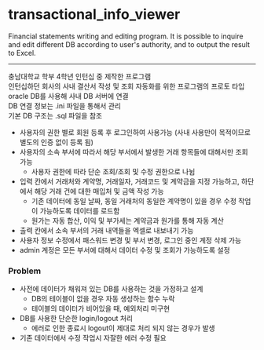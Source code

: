 # transactional_info_viewer
Financial statements writing and editing program. It is possible to inquire and edit different DB according to user's authority, and to output the result to Excel.

---

충남대학교 학부 4학년 인턴십 중 제작한 프로그램  
인턴십하던 회사의 사내 결산서 작성 및 조회 자동화를 위한 프로그램의 프로토 타입  
oracle DB를 사용해 사내 DB 서버에 연결  
DB 연결 정보는 .ini 파일을 통해서 관리  
기본 DB 구조는 .sql 파일을 참조  
  
* 사용자의 권한 별로 회원 등록 후 로그인하여 사용가능 (사내 사용만이 목적이므로 별도의 인증 없이 등록 됨)  
* 사용자의 소속 부서에 따라서 해당 부서에서 발생한 거래 항목들에 대해서만 조회 가능
  * 사용자 권한에 따라 단순 조회/조회 및 수정 권한으로 나뉨  
* 입력 칸에서 거래처와 계약명, 거래일자, 거래코드 및 계약금을 지정 가능하고, 하단에서 해당 거래 건에 대한 매입처 및 금액 작성 가능  
  * 기존 데이터에 동일 날짜, 동일 거래처의 동일한 계약명이 있을 경우 수정 작업이 가능하도록 데이터를 로드함  
  * 원가는 자동 합산, 이익 및 부가세는 계약금과 원가를 통해 자동 계산
* 출력 칸에서 소속 부서의 거래 내역들을 엑셀로 내보내기 가능  
* 사용자 정보 수정에서 패스워드 변경 및 부서 변경, 로그인 중인 계정 삭제 가능  
* admin 계정은 모든 부서에 대해서 데이터 수정 및 조회가 가능하도록 설정  
  
### Problem
* 사전에 데이터가 채워져 있는 DB를 사용하는 것을 가정하고 설계
  * DB의 테이블이 없을 경우 자동 생성하는 함수 누락  
  * 테이블의 데이터가 비어있을 때, 예외처리 미구현  
* DB를 사용한 단순한 login/logout 처리  
  * 에러로 인한 종료시 logout이 제대로 처리 되지 않는 경우가 발생  
* 기존 데이터에서 수정 작업시 자잘한 에러 수정 필요  
